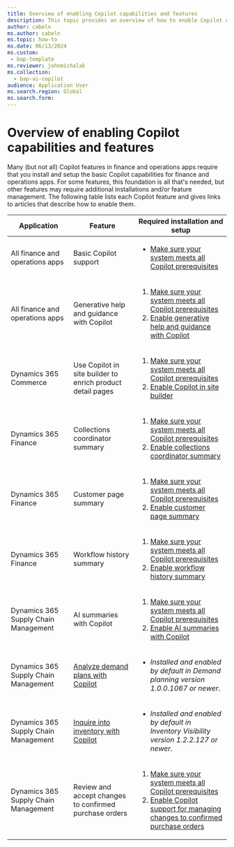 ```yaml
---
title: Overview of enabling Copilot capabilities and features
description: This topic provides an overview of how to enable Copilot capabilities and features for finance and operations apps.
author: cabeln
ms.author: cabeln
ms.topic: how-to
ms.date: 06/13/2024
ms.custom:
 - bap-template
ms.reviewer: johnmichalak
ms.collection:
  - bap-ai-copilot
audience: Application User
ms.search.region: Global
ms.search.form:
---
```


# Overview of enabling Copilot capabilities and features

Many (but not all) Copilot features in finance and operations apps require that you install and setup the basic Copilot capabilities for finance and operations apps. For some features, this foundation is all that's needed, but other features may require additional installations and/or feature management. The following table lists each Copilot feature and gives links to articles that describe how to enable them.

| Application | Feature | Required installation and setup |
|---|---|---|
| All finance and operations apps | Basic Copilot support | <ul><li>[Make sure your system meets all Copilot prerequisites](enable-copilot.md)</li></ul> |
| All finance and operations apps | Generative help and guidance with Copilot | <ol><li>[Make sure your system meets all Copilot prerequisites](enable-copilot.md)</li><li>[Enable generative help and guidance with Copilot](enable-copliot-generative-help.md)</li></ol> |
| Dynamics 365 Commerce | Use Copilot in site builder to enrich product detail pages | <ol><li>[Make sure your system meets all Copilot prerequisites](enable-copilot.md)</li><li>[Enable Copilot in site builder](../../../commerce/copilot-site-builder.md)</li></ol> |
| Dynamics 365 Finance | Collections coordinator summary | <ol><li>[Make sure your system meets all Copilot prerequisites](enable-copilot.md)</li><li>[Enable collections coordinator summary](../../../finance/accounts-receivable/CollectionsCoordinatorSummary.md)</li></ol> |
| Dynamics 365 Finance | Customer page summary | <ol><li>[Make sure your system meets all Copilot prerequisites](enable-copilot.md)</li><li>[Enable customer page summary](../../../finance/accounts-receivable/CustomerPageSummary.md)</li></ol> |
| Dynamics 365 Finance | Workflow history summary | <ol><li>[Make sure your system meets all Copilot prerequisites](enable-copilot.md)</li><li>[Enable workflow history summary](../../fin-ops/organization-administration/workflow-history-summary.md)</li></ol> |
| Dynamics 365 Supply Chain Management | AI summaries with Copilot | <ol><li>[Make sure your system meets all Copilot prerequisites](enable-copilot.md)</li><li>[Enable AI summaries with Copilot](../../../supply-chain/get-started/copilot-summaries-overview.md)</li></ol> |
| Dynamics 365 Supply Chain Management | [Analyze demand plans with Copilot](../../../supply-chain/demand-planning/demand-planning-copilot.md) | <ul><li>*Installed and enabled by default in Demand planning version 1.0.0.1067 or newer*.</li></ul> |
| Dynamics 365 Supply Chain Management | [Inquire into inventory with Copilot](../../../supply-chain/inventory/inventory-visibility-copilot-api.md) | <ul><li>*Installed and enabled by default in Inventory Visibility version 1.2.2.127 or newer*.</li></ul> |
| Dynamics 365 Supply Chain Management | Review and accept changes to confirmed purchase orders | <ol><li>[Make sure your system meets all Copilot prerequisites](enable-copilot.md)</li><li>[Enable Copilot support for managing changes to confirmed purchase orders](purchase-order-changes-after-confirmation-enable.md)</li></ol> |
